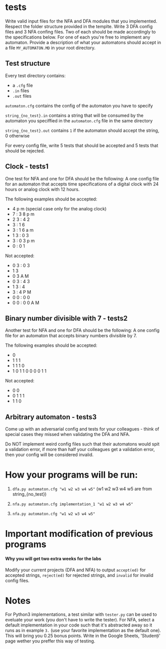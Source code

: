 # tests
Write valid input files for the NFA and DFA modules that you implemented.
Respect the folder structure provided in the templte. Write 3 DFA config files and 3 NFA confing files.
Two of each should be made accordingly to the specifications below. For one of each you're free to implement any automaton. Provide a description of what your automatons should accept in a file `MY_AUTOMATON.MD` in your root directory.

## Test structure
Every test directory contains:
- a `.cfg` file
- `.in` files
- `.out` files

`automaton.cfg` contains the config of the automaton you have to specify

`string_{no_test}.in` contains a string that will be consumed by the automaton you speciffied in the `automaton.cfg` file in the same directory

`string_{no_test}.out` contains `1` if the automaton should accept the string, 0 otherwise

For every config file, write 5 tests that should be accepted and 5 tests that should be rejected. 
## Clock - tests1
One test for NFA and one for DFA should be the following: 
A one config file for an automaton that accepts time specifications of a digital clock with 24 hours or analog clock with 12 hours. 

The following examples should be accepted:
- 4 p m (special case only for the analog clock)
- 7 : 3 8 p m
- 2 3 : 4 2
- 3 : 1 6 
- 3 : 1 6 a m
- 1 3 : 0 3
- 3 : 0 3 p m
- 0 : 0 1


Not accepted:
- 0 3 : 0 3
- 1 3
- 0 3 A M
- 0 3 : 4 3
- 1 3 : 4
- 3 : 4 P M
- 0 0 : 0 0
- 0 0 : 0 0 A M

## Binary number divisible with 7 - tests2
Another test for NFA and one for DFA should be the following: 
A one config file for an automaton that accepts binary numbers divisible by 7. 

The following examples should be accepted:
- 0
- 1 1 1
- 1 1 1 0
- 1 0 1 1 0 0 0 0 1 1

Not accepted:
- 0 0
- 0 1 1 1
- 1 1 0

## Arbitrary automaton - tests3
Come up with an adversarial config and tests for your colleagues - think of special cases they missed when validating the DFA and NFA. 

Do NOT implement weird config files such that their automatons would spit a validation error, if more than half your colleagues get a validation error, then your config will be considered invalid.

# How your programs will be run:

1. `dfa.py automaton.cfg "w1 w2 w3 w4 w5"` (w1 w2 w3 w4 w5 are from string_{no_test})

2. `nfa.py automaton.cfg implementation_1 "w1 w2 w3 w4 w5"`

3. `nfa.py automaton.cfg "w1 w2 w3 w4 w5"`

# Important modification of previous programs 
#### Why you will get two extra weeks for the labs
Modify your current projects (DFA and NFA) to output `accept(ed)` for accepted strings, `reject(ed)` for rejected strings, and `invalid` for invalid config files.

# Notes
For Python3 implementations, a test similar with `tester.py` can be used to eveluate your work (you don't have to write the tester). For NFA, select a default implementation in your code such that it's abstracted away so it runs as in example `3.` (use your favorite implementation as the default one). This will bring you 0.25 bonus points. Write in the Google Sheets, 'Studenți' page wether you preffer this way of testing.

